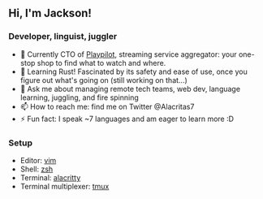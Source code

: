 ## Hi, I'm Jackson!

### Developer, linguist, juggler

- 🔭 Currently CTO of [Playpilot](https://www.playpilot.com/), streaming service aggregator: your one-stop shop to find what to watch and where.
- 🌱 Learning Rust! Fascinated by its safety and ease of use, once you figure out what's going on (still working on that...)
- 💬 Ask me about managing remote tech teams, web dev, language learning, juggling, and fire spinning
- 📫 How to reach me: find me on Twitter @Alacritas7
- ⚡ Fun fact: I speak ~7 languages and am eager to learn more :D

### Setup
- Editor: [vim](https://www.youtube.com/watch?v=Iid1Ms14Om4)
- Shell: [zsh](https://www.howtogeek.com/362409/what-is-zsh-and-why-should-you-use-it-instead-of-bash/)
- Terminal: [alacritty](https://github.com/alacritty/alacritty)
- Terminal multiplexer: [tmux](https://www.bugsnag.com/blog/benefits-of-using-tmux)


